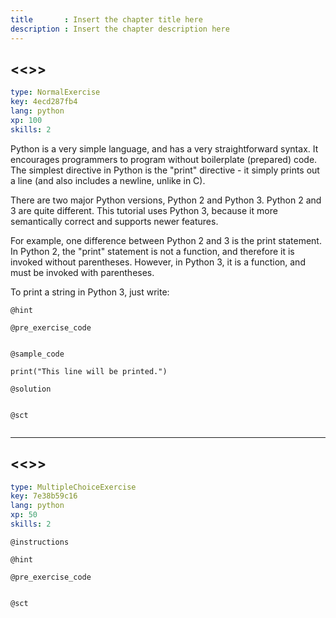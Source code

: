 ```yaml
---
title       : Insert the chapter title here
description : Insert the chapter description here
---
```

## <<<New Exercise>>>

```yaml
type: NormalExercise
key: 4ecd287fb4
lang: python
xp: 100
skills: 2
```
Python is a very simple language, and has a very straightforward syntax. It encourages programmers to program without boilerplate (prepared) code. The simplest directive in Python is the "print" directive - it simply prints out a line (and also includes a newline, unlike in C).

There are two major Python versions, Python 2 and Python 3. Python 2 and 3 are quite different. This tutorial uses Python 3, because it more semantically correct and supports newer features.

For example, one difference between Python 2 and 3 is the print statement. In Python 2, the "print" statement is not a function, and therefore it is invoked without parentheses. However, in Python 3, it is a function, and must be invoked with parentheses.


To print a string in Python 3, just write:

`@hint`

`@pre_exercise_code`
```{python}

```

`@sample_code`
```{python}
print("This line will be printed.")

```

`@solution`
```{python}

```

`@sct`
```{python}

```



---
## <<<New Exercise>>>

```yaml
type: MultipleChoiceExercise
key: 7e38b59c16
lang: python
xp: 50
skills: 2
```


`@instructions`

`@hint`

`@pre_exercise_code`
```{python}

```

`@sct`
```{python}

```
